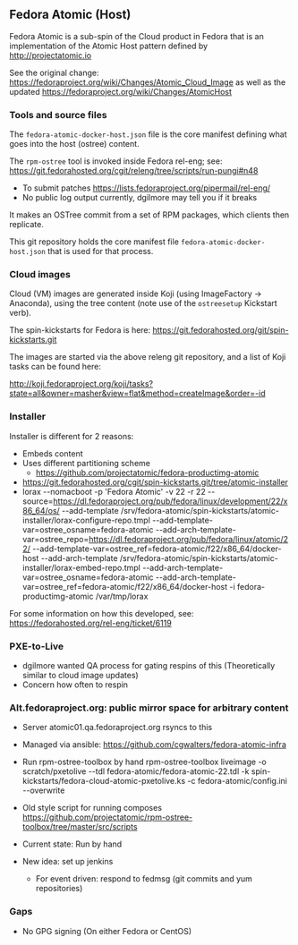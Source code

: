 Fedora Atomic (Host)
--------------------

Fedora Atomic is a sub-spin of the Cloud product in Fedora
that is an implementation of the Atomic Host pattern
defined by http://projectatomic.io

See the original change:
https://fedoraproject.org/wiki/Changes/Atomic_Cloud_Image
as well as the updated
https://fedoraproject.org/wiki/Changes/AtomicHost

### Tools and source files

The `fedora-atomic-docker-host.json` file is the core manifest
defining what goes into the host (ostree) content.

The `rpm-ostree` tool is invoked inside Fedora rel-eng; see:
https://git.fedorahosted.org/cgit/releng/tree/scripts/run-pungi#n48 
  - To submit patches https://lists.fedoraproject.org/pipermail/rel-eng/
  - No public log output currently, dgilmore may tell you if it breaks

It makes an OSTree commit from a set of RPM packages, which clients
then replicate.

This git repository holds the core manifest file
`fedora-atomic-docker-host.json` that is used for that process.


### Cloud images

Cloud (VM) images are generated inside Koji (using ImageFactory ->
Anaconda), using the tree content (note use of the `ostreesetup`
Kickstart verb).

The spin-kickstarts for Fedora is here:
https://git.fedorahosted.org/git/spin-kickstarts.git

The images are started via the above releng git repository, and
a list of Koji tasks can be found here:

http://koji.fedoraproject.org/koji/tasks?state=all&owner=masher&view=flat&method=createImage&order=-id

### Installer

Installer is different for 2 reasons:
 - Embeds content
 - Uses different partitioning scheme
   - https://github.com/projectatomic/fedora-productimg-atomic
 - https://git.fedorahosted.org/cgit/spin-kickstarts.git/tree/atomic-installer
 - lorax --nomacboot  -p 'Fedora Atomic' -v 22 -r 22 --source=https://dl.fedoraproject.org/pub/fedora/linux/development/22/x86_64/os/ --add-template /srv/fedora-atomic/spin-kickstarts/atomic-installer/lorax-configure-repo.tmpl --add-template-var=ostree_osname=fedora-atomic  --add-arch-template-var=ostree_repo=https://dl.fedoraproject.org/pub/fedora/linux/atomic/22/ --add-template-var=ostree_ref=fedora-atomic/f22/x86_64/docker-host --add-arch-template /srv/fedora-atomic/spin-kickstarts/atomic-installer/lorax-embed-repo.tmpl --add-arch-template-var=ostree_osname=fedora-atomic --add-arch-template-var=ostree_ref=fedora-atomic/f22/x86_64/docker-host -i fedora-productimg-atomic /var/tmp/lorax

For some information on how this developed, see: https://fedorahosted.org/rel-eng/ticket/6119

### PXE-to-Live

- dgilmore wanted QA process for gating respins of this
  (Theoretically similar to cloud image updates)
- Concern how often to respin


### Alt.fedoraproject.org: public mirror space for arbitrary content

- Server atomic01.qa.fedoraproject.org rsyncs to this
- Managed via ansible: https://github.com/cgwalters/fedora-atomic-infra
- Run rpm-ostree-toolbox by hand
  rpm-ostree-toolbox liveimage -o scratch/pxetolive --tdl fedora-atomic/fedora-atomic-22.tdl -k spin-kickstarts/fedora-cloud-atomic-pxetolive.ks -c fedora-atomic/config.ini  --overwrite

- Old style script for running composes
  https://github.com/projectatomic/rpm-ostree-toolbox/tree/master/src/scripts

- Current state: Run by hand

- New idea: set up jenkins
  - For event driven: respond to fedmsg (git commits and yum repositories)

### Gaps 

- No GPG signing (On either Fedora or CentOS)
